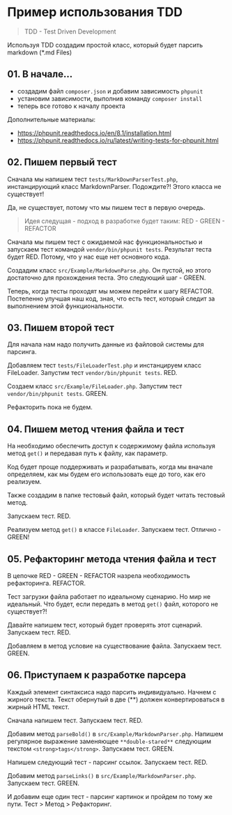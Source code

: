 # Пример использования TDD

> TDD - Test Driven Development

Используя TDD создадим простой класс, который будет парсить markdown (*.md Files)

## 01. В начале...

- создадим файл `composer.json` и добавим зависимость `phpunit`
- установим зависимости, выполнив команду `composer install`
- теперь все готово к началу проекта

Дополнительные материалы:
- https://phpunit.readthedocs.io/en/8.1/installation.html
- https://phpunit.readthedocs.io/ru/latest/writing-tests-for-phpunit.html

## 02. Пишем первый тест

Сначала мы напишем тест `tests/MarkDownParserTest.php`, инстанцирующий класс MarkdownParser. Подождите?! Этого класса не существует! 

Да, не существует, потому что мы пишем тест в первую очередь.

> Идея следущая - подход в разработке будет таким:
> RED - GREEN - REFACTOR 

Сначала мы пишем тест с ожидаемой нас функциональностью и запускаем тест командой `vendor/bin/phpunit tests`. Результат теста будет RED. Потому, что у нас еще нет основного кода.

Создадим класс `src/Example/MarkdownParse.php`. Он пустой, но этого достаточно для прохождения теста. Это следующий шаг - GREEN.

Теперь, когда тесты проходят мы можем перейти к шагу REFACTOR. Постепенно улучшая наш код, зная, что есть тест, который следит за выполнением этой функциональности.

## 03. Пишем второй тест 

Для начала нам надо получить данные из файловой системы для парсинга.

Добавляем тест `tests/FileLoaderTest.php` и инстанцируем класс FileLoader. Запустим тест `vendor/bin/phpunit tests`. RED.

Создаем класс `src/Example/FileLoader.php`. Запустим тест `vendor/bin/phpunit tests`. GREEN.

Рефакторить пока не будем.

## 04. Пишем метод чтения файла и тест

На необходимо обеспечить доступ к содержимому файла используя метод `get()` и передавая путь к файлу, как параметр.

Код будет проще поддерживать и разрабатывать, когда мы вначале определяем, как мы будем его использовать еще до того, как его реализуем.

Также создадим в папке тестовый файл, который будет читать тестовый метод.

Запускаем тест. RED.

Реализуем метод `get()` в классе `FileLoader`. Запускаем тест. Отлично - GREEN!

## 05. Рефакторинг метода чтения файла и тест

В цепочке RED - GREEN - REFACTOR назрела необходимость рефакторинга. REFACTOR.

Тест загрузки файла работает по идеальному сценарию. Но мир не идеальный. Что будет, если передать в метод `get()` файл, которого не существует?!

Давайте напишем тест, который будет проверять этот сценарий. Запускаем тест. RED.

Добавляем в метод условие на существование файла. Запускаем тест. GREEN.

## 06. Приступаем к разработке парсера

Каждый элемент синтаксиса надо парсить индивидуально. Начнем с жирного текста. Текст обернутый в две (\*\*) должен конвертироваться в жирный HTML текст.

Сначала напишем тест. Запускаем тест. RED.

Добавим метод `parseBold()` в `src/Example/MarkdownParser.php`. Напишем регулярное выражение заменяющее `**double-stared**` следующим текстом `<strong>tags</strong>`. Запускаем тест. GREEN.

Напишем следующий тест - парсинг ссылок. Запускаем тест. RED.

Добавим метод `parseLinks()` в `src/Example/MarkdownParser.php`. Запускаем тест. GREEN.

И добавим еще один тест - парсинг картинок и пройдем по тому же пути. Тест > Метод > Рефакторинг.

